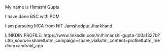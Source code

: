 <h>My name is Himashi Gupta</h>
<p>I have done BSC with PCM </p>
<p>I am pursuing MCA from NIT Jamshedpur,Jharkhand</p>
<p> LINKDIN PROFILE: https://www.linkedin.com/in/himanshi-gupta-100a1327b?utm_source=share&utm_campaign=share_via&utm_content=profile&utm_medium=android_app</p>
